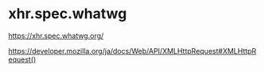 # xhr.spec.whatwg
https://xhr.spec.whatwg.org/

https://developer.mozilla.org/ja/docs/Web/API/XMLHttpRequest#XMLHttpRequest()

